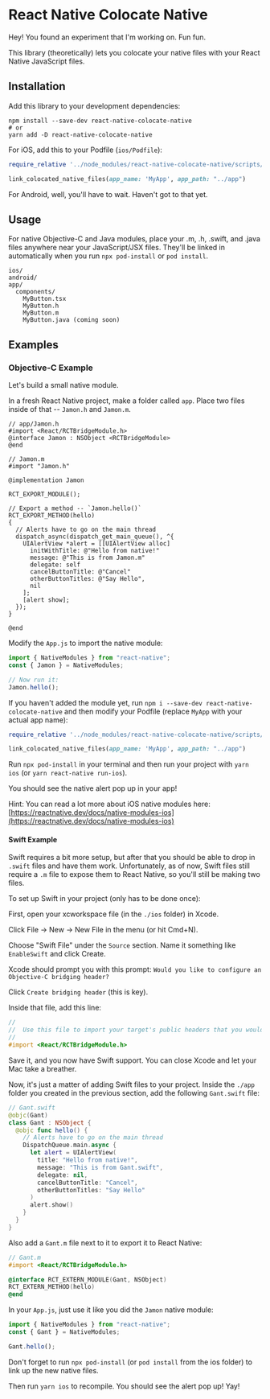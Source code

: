 # React Native Colocate Native

Hey! You found an experiment that I'm working on. Fun fun.

This library (theoretically) lets you colocate your native files with your React Native JavaScript files.

## Installation

Add this library to your development dependencies:

```
npm install --save-dev react-native-colocate-native
# or
yarn add -D react-native-colocate-native
```

For iOS, add this to your Podfile (`ios/Podfile`):

```ruby
require_relative '../node_modules/react-native-colocate-native/scripts/ios.rb'

link_colocated_native_files(app_name: 'MyApp', app_path: "../app")
```

For Android, well, you'll have to wait. Haven't got to that yet.

## Usage

For native Objective-C and Java modules, place your .m, .h, .swift, and .java files anywhere near your JavaScript/JSX files. They'll be linked in automatically when you run `npx pod-install` or `pod install`.

```
ios/
android/
app/
  components/
    MyButton.tsx
    MyButton.h
    MyButton.m
    MyButton.java (coming soon)
```

## Examples

### Objective-C Example

Let's build a small native module.

In a fresh React Native project, make a folder called `app`. Place two files inside of that -- `Jamon.h` and `Jamon.m`.

```tsx
// app/Jamon.h
#import <React/RCTBridgeModule.h>
@interface Jamon : NSObject <RCTBridgeModule>
@end
```

```tsx
// Jamon.m
#import "Jamon.h"

@implementation Jamon

RCT_EXPORT_MODULE();

// Export a method -- `Jamon.hello()`
RCT_EXPORT_METHOD(hello)
{
  // Alerts have to go on the main thread
  dispatch_async(dispatch_get_main_queue(), ^{
    UIAlertView *alert = [[UIAlertView alloc]
      initWithTitle: @"Hello from native!"
      message: @"This is from Jamon.m"
      delegate: self
      cancelButtonTitle: @"Cancel"
      otherButtonTitles: @"Say Hello",
      nil
    ];
    [alert show];
  });
}

@end
```

Modify the `App.js` to import the native module:

```jsx
import { NativeModules } from "react-native";
const { Jamon } = NativeModules;

// Now run it:
Jamon.hello();
```

If you haven't added the module yet, run `npm i --save-dev react-native-colocate-native` and then modify your Podfile (replace `MyApp` with your actual app name):

```ruby
require_relative '../node_modules/react-native-colocate-native/scripts/ios.rb'

link_colocated_native_files(app_name: 'MyApp', app_path: "../app")
```

Run `npx pod-install` in your terminal and then run your project with `yarn ios` (or `yarn react-native run-ios`).

You should see the native alert pop up in your app!

Hint: You can read a lot more about iOS native modules here: [https://reactnative.dev/docs/native-modules-ios](https://reactnative.dev/docs/native-modules-ios)

#### Swift Example

Swift requires a bit more setup, but after that you should be able to drop in `.swift` files and have them work. Unfortunately, as of now, Swift files still require a `.m` file to expose them to React Native, so you'll still be making two files.

To set up Swift in your project (only has to be done once):

First, open your xcworkspace file (in the `./ios` folder) in Xcode.

Click File -> New -> New File in the menu (or hit Cmd+N).

Choose "Swift File" under the `Source` section. Name it something like `EnableSwift` and click Create.

Xcode should prompt you with this prompt:
`Would you like to configure an Objective-C bridging header?`

Click `Create bridging header` (this is key).

Inside that file, add this line:

```objective-c
//
//  Use this file to import your target's public headers that you would like to expose to Swift.
//
#import <React/RCTBridgeModule.h>
```

Save it, and you now have Swift support. You can close Xcode and let your Mac take a breather.

Now, it's just a matter of adding Swift files to your project. Inside the `./app` folder you created in the previous section, add the following `Gant.swift` file:

```swift
// Gant.swift
@objc(Gant)
class Gant : NSObject {
  @objc func hello() {
    // Alerts have to go on the main thread
    DispatchQueue.main.async {
      let alert = UIAlertView(
        title: "Hello from native!",
        message: "This is from Gant.swift",
        delegate: nil,
        cancelButtonTitle: "Cancel",
        otherButtonTitles: "Say Hello"
      )
      alert.show()
    }
  }
}
```

Also add a `Gant.m` file next to it to export it to React Native:

```objective-c
// Gant.m
#import <React/RCTBridgeModule.h>

@interface RCT_EXTERN_MODULE(Gant, NSObject)
RCT_EXTERN_METHOD(hello)
@end
```

In your `App.js`, just use it like you did the `Jamon` native module:

```jsx
import { NativeModules } from "react-native";
const { Gant } = NativeModules;

Gant.hello();
```

Don't forget to run `npx pod-install` (or `pod install` from the ios folder) to link up the new native files.

Then run `yarn ios` to recompile. You should see the alert pop up! Yay!
